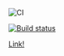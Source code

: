 ![CI](https://github.com/OlegLobantsev/ahj_animation/actions/workflows/web.yml/badge.svg)

[![Build status](https://ci.appveyor.com/api/projects/status/yv9k5hsitv3dk4mh/branch/main?svg=true)](https://ci.appveyor.com/project/OlegLobantsev/ahj-ahj_animation)

[Link!](https://OlegLobantsev.github.io/ahj_animation/)
